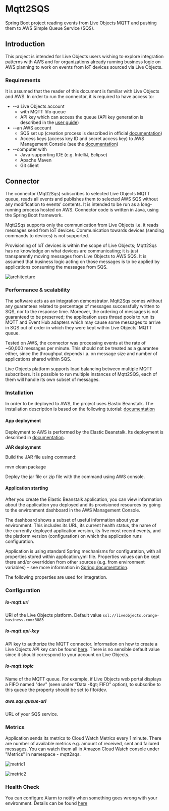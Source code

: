 # Mqtt2SQS

Spring Boot project reading events from Live Objects MQTT and pushing them to AWS Simple Queue Service (SQS).

## Introduction

This project is intended for Live Objects users wishing to explore integration patterns with AWS and for organizations already running business logic on AWS planning to work on events from IoT devices sourced via Live Objects.

### Requirements

It is assumed that the reader of this document is familiar with Live Objects and AWS. In order to run the connector, it is required to have access to:
- --a Live Objects account
  - with MQTT fifo queue
  - API key which can access the queue (API key generation is described in the [user guide](https://liveobjects.orange-business.com/#/cms/ressources-guide-utilisateur/))
- --an AWS account
  - SQS set up (creation process is described in official [documentation](https://docs.aws.amazon.com/organizations/latest/userguide/orgs_manage_accounts_create.html))
  - Access keys (access key ID and secret access key) to AWS Management Console (see the [documentation](https://docs.aws.amazon.com/AWSSimpleQueueService/latest/SQSDeveloperGuide/sqs-setting-up.html))
- --computer with
  - Java-supporting IDE (e.g. IntelliJ, Eclipse)
  - Apache Maven
  - Git client

## Connector

The connector (Mqtt2Sqs) subscribes to selected Live Objects MQTT queue, reads all events and publishes them to selected AWS SQS without any modification to events’ contents. It is intended to be run as a long-running process hosted on AWS. Connector code is written in Java, using the Spring Boot framework.

Mqtt2Sqs supports only the communication from Live Objects i.e. it reads messages send from IoT devices. Communication towards devices (sending commands to devices) is not supported.

Provisioning of IoT devices is within the scope of Live Objects; Mqtt2Sqs has no knowledge on what devices are communicating; it is just transparently moving messages from Live Objects to AWS SQS. It is assumed that business logic acting on those messages is to be applied by applications consuming the messages from SQS.

![architecture](/AWS%20SQS/images/arch.png)

### Performance & scalability

The software acts as an integration demonstrator. Mqtt2Sqs comes without any guarantees related to percentage of messages successfully written to SQS, nor to the response time. Moreover, the ordering of messages is not guaranteed to be preserved; the application uses thread pools to run its MQTT and Event Hub adapters which may cause some messages to arrive in SQS out of order in which they were kept within Live Objects’ MQTT queue.

Tested on AWS, the connector was processing events at the rate of ~60,000 messages per minute. This should not be treated as a guarantee either, since the throughput depends i.a. on message size and number of applications shared within SQS.

Live Objects platform supports load balancing between multiple MQTT subscribers. It is possible to run multiple instances of Mqtt2SQS, each of them will handle its own subset of messages.

### Installation

In order to be deployed to AWS, the project uses Elastic Beanstalk. The installation description is based on the following tutorial: [documentation](https://docs.aws.amazon.com/elasticbeanstalk/latest/dg/GettingStarted.html)

#### App deployment

Deployment to AWS is performed by the Elastic Beanstalk. Its deployment is described in [documentation](https://docs.aws.amazon.com/elasticbeanstalk/latest/dg/create_deploy_Java.html).

**JAR deployment**

Build the JAR file using command:

mvn clean package

Deploy the jar file or zip file with the command using AWS console.


#### Application starting

After you create the Elastic Beanstalk application, you can view information about the application you deployed and its provisioned resources by going to the environment dashboard in the AWS Management Console.

The dashboard shows a subset of useful information about your environment. This includes its URL, its current health status, the name of the currently deployed application version, its five most recent events, and the platform version (configuration) on which the application runs configuration.

Application is using standard Spring mechanisms for configuration, with all properties stored within  application.yml file. Properties values can be kept there and/or overridden from other sources (e.g. from environment variables) – see more information in [Spring documentation](https://docs.spring.io/spring-boot/docs/current/reference/html/boot-features-external-config.html).

The following properties are used for integration.

### Configuration

##### lo-mqtt.uri
URI of the Live Objects platform.
Default value `ssl://liveobjects.orange-business.com:8883`
##### lo-mqtt.api-key
API key to authorize the MQTT connector. Information on how to create a Live Objects API key can be found [here](https://liveobjects.orange-business.com/doc/html/lo_manual.html#API_KEY).
There is no sensible default value since it should correspond to your account on Live Objects.
##### lo-mqtt.topic
Name of the MQTT queue. For example, if Live Objects web portal displays a FIFO named &quot;dev&quot; (seen under &quot;Data -\&gt; FIFO&quot; option), to subscribe to this queue the property should be set to fifo/dev.
##### aws.sqs.queue-url
URL of your SQS service.

### Metrics
Application sends its metrics to Cloud Watch Metrics every 1 minute. There are number of available metrics e.g. amount of received, sent and failured messages. You can watch them all in Amazon Cloud Watch console under "Metrics" in namespace - mqtt2sqs.

![metric1](/AWS%20SQS/images/metr1.png)

![metric2](/AWS%20SQS/images/metr2.png)

### Health Check
You can configure Alarm to notify when something goes wrong with your environment. Details can be found [here](https://docs.aws.amazon.com/elasticbeanstalk/latest/dg/using-features.alarms.html)   

